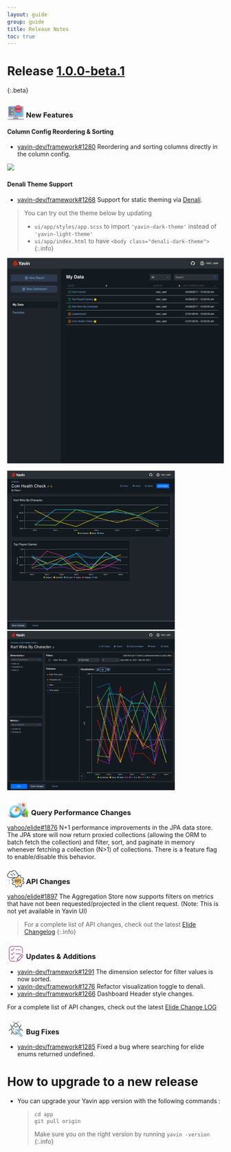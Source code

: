 ```yaml
---
layout: guide
group: guide
title: Release Notes
toc: true
---
```


# Release [1.0.0-beta.1](https://github.com/yavin-dev/app/releases)
{:.beta}

### <img src="/assets/images/Release_new_feature_icon.png" alt="New feature logo" style="height: 40px; margin-bottom: -8px"> New Features
#### Column Config Reordering & Sorting

- [yavin-dev/framework#1280](https://github.com/yavin-dev/framework/pull/1280) Reordering and sorting columns directly in the column config.

<img src="/assets/images/Release_demo_reordering_sorting.gif">

#### Denali Theme Support

- [yavin-dev/framework#1268](https://github.com/yavin-dev/framework/pull/1268) Support for static theming via [Denali](http://denali.design).

> You can try out the theme below by updating
> - `ui/app/styles/app.scss` to import `'yavin-dark-theme'` instead of `'yavin-light-theme'`
> - `ui/app/index.html` to have `<body class="denali-dark-theme">`
{:.info}

<img src="/assets/images/Release_denali_theme1.png" width="783px">

<img src="/assets/images/Release_denali_theme2.png" width="390px"> <img src="/assets/images/Release_denali_theme3.png" width="390px">


### <img src="/assets/images/Release_query_performance_icon.png" alt="Query performance logo" style="height: 40px; margin-bottom: -8px"> Query Performance Changes

[yahoo/elide#1876](https://github.com/yahoo/elide/pull/1876) N+1 performance improvements in the JPA data store.  The JPA store will now return proxied collections (allowing the ORM to batch fetch the collection) and filter, sort, and paginate in memory whenever fetching a collection (N>1) of collections.  There is a feature flag to enable/disable this behavior.


### <img src="/assets/images/Release_api_icon.png" alt="API Changes logo" style="height: 40px; margin-bottom: -8px"> API Changes

[yahoo/elide#1897](https://github.com/yahoo/elide/pull/1897) The Aggregation Store now supports filters on metrics that have not been requested/projected in the client request. (Note: This is not yet available in Yavin UI)

> For a complete list of API changes, check out the latest [Elide Changelog](https://github.com/yahoo/elide/blob/7a11ee300605ed0130d89a036ed221d49f1b1d9c/changelog.md#500-pr32)
{:.info}

### <img src="/assets/images/Release_updates_icon.png" alt="updates logo" style="height: 40px; margin-bottom: -8px"> Updates & Additions

- [yavin-dev/framework#1291](https://github.com/yavin-dev/framework/pull/1291) The dimension selector for filter values is now sorted.
- [yavin-dev/framework#1276](https://github.com/yavin-dev/framework/pull/1276) Refactor visualization toggle to denali.
- [yavin-dev/framework#1266](https://github.com/yavin-dev/framework/pull/1266) Dashboard Header style changes.

For a complete list of API changes, check out the latest [Elide Change LOG](https://github.com/yahoo/elide/blob/master/changelog.md)

### <img src="/assets/images/Release_bug_icon.png" alt="bug fixes logo" style="height: 40px; margin-bottom: -8px"> Bug Fixes

- [yavin-dev/framework#1285](https://github.com/yavin-dev/framework/pull/1285) Fixed a bug where searching for elide enums returned undefined.


# How to upgrade to a new release

- You can upgrade your Yavin app version with the following commands :
  > ```shell
  > cd app
  > git pull origin
  > ```
  >
  > Make sure you on the right version by running  ```yavin -version```
  {:.info}
